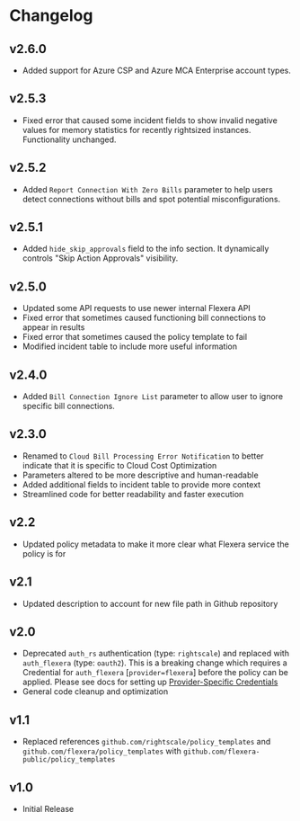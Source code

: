 # Changelog

## v2.6.0

- Added support for Azure CSP and Azure MCA Enterprise account types.

## v2.5.3

- Fixed error that caused some incident fields to show invalid negative values for memory statistics for recently rightsized instances. Functionality unchanged.

## v2.5.2

- Added `Report Connection With Zero Bills` parameter to help users detect connections without bills and spot potential misconfigurations.

## v2.5.1

- Added `hide_skip_approvals` field to the info section. It dynamically controls "Skip Action Approvals" visibility.

## v2.5.0

- Updated some API requests to use newer internal Flexera API
- Fixed error that sometimes caused functioning bill connections to appear in results
- Fixed error that sometimes caused the policy template to fail
- Modified incident table to include more useful information

## v2.4.0

- Added `Bill Connection Ignore List` parameter to allow user to ignore specific bill connections.

## v2.3.0

- Renamed to `Cloud Bill Processing Error Notification` to better indicate that it is specific to Cloud Cost Optimization
- Parameters altered to be more descriptive and human-readable
- Added additional fields to incident table to provide more context
- Streamlined code for better readability and faster execution

## v2.2

- Updated policy metadata to make it more clear what Flexera service the policy is for

## v2.1

- Updated description to account for new file path in Github repository

## v2.0

- Deprecated `auth_rs` authentication (type: `rightscale`) and replaced with `auth_flexera` (type: `oauth2`).  This is a breaking change which requires a Credential for `auth_flexera` [`provider=flexera`] before the policy can be applied.  Please see docs for setting up [Provider-Specific Credentials](https://docs.flexera.com/flexera/EN/Automation/ProviderCredentials.htm)
- General code cleanup and optimization

## v1.1

- Replaced references `github.com/rightscale/policy_templates` and `github.com/flexera/policy_templates` with `github.com/flexera-public/policy_templates`

## v1.0

- Initial Release
